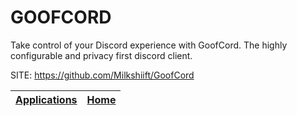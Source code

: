 # GOOFCORD

 Take control of your Discord experience with GoofCord. 
 The highly configurable and privacy first discord client.

 SITE: https://github.com/Milkshiift/GoofCord

 | [Applications](https://portable-linux-apps.github.io/apps.html) | [Home](https://portable-linux-apps.github.io)
 | --- | --- |
